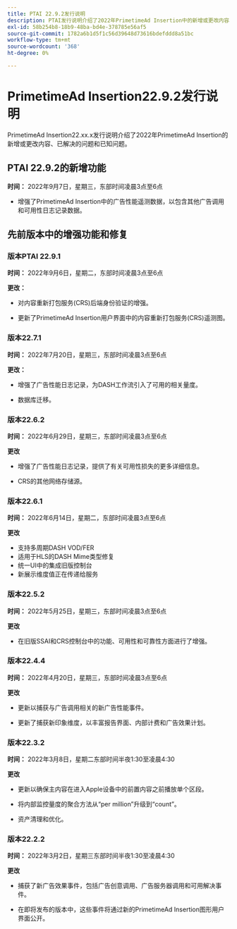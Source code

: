 ```yaml
---
title: PTAI 22.9.2发行说明
description: PTAI发行说明介绍了2022年PrimetimeAd Insertion中的新增或更改内容、已解决问题和已知问题。
exl-id: 58b254b8-18b9-48ba-bd4e-378785e56af5
source-git-commit: 1782a6b1d5f1c56d39648d73616bdefddd8a51bc
workflow-type: tm+mt
source-wordcount: '368'
ht-degree: 0%

---
```


# PrimetimeAd Insertion22.9.2发行说明

PrimetimeAd Insertion22.xx.x发行说明介绍了2022年PrimetimeAd Insertion的新增或更改内容、已解决的问题和已知问题。

## PTAI 22.9.2的新增功能

**时间：** 2022年9月7日，星期三，东部时间凌晨3点至6点

* 增强了PrimetimeAd Insertion中的广告性能遥测数据，以包含其他广告调用和可用性日志记录数据。

## 先前版本中的增强功能和修复

### 版本PTAI 22.9.1

**时间：** 2022年9月6日，星期二，东部时间凌晨3点至6点

**更改：**

* 对内容重新打包服务(CRS)后端身份验证的增强。

* 更新了PrimetimeAd Insertion用户界面中的内容重新打包服务(CRS)遥测图。

### 版本22.7.1

**时间：** 2022年7月20日，星期三，东部时间凌晨3点至6点

**更改：**

* 增强了广告性能日志记录，为DASH工作流引入了可用的相关量度。

* 数据库迁移。

### 版本22.6.2

**时间：** 2022年6月29日，星期三，东部时间凌晨3点至6点

**更改**

* 增强了广告性能日志记录，提供了有关可用性损失的更多详细信息。

* CRS的其他网络存储源。

### 版本22.6.1

**时间：** 2022年6月14日，星期二，东部时间凌晨3点至6点

**更改**

* 支持多周期DASH VOD/FER
* 适用于HLS的DASH Mime类型修复
* 统一UI中的集成旧版控制台
* 新展示维度值正在传递给服务

### 版本22.5.2

**时间：** 2022年5月25日，星期三，东部时间凌晨3点至6点

**更改**

* 在旧版SSAI和CRS控制台中的功能、可用性和可靠性方面进行了增强。

### 版本22.4.4

**时间：** 2022年4月20日，星期三，东部时间凌晨3点至6点

**更改**

* 更新以捕获与广告调用相关的新广告性能事件。

* 更新了捕获新印象维度，以丰富报告界面、内部计费和广告效果计划。

### 版本22.3.2

**时间：** 2022年3月8日，星期二东部时间半夜1:30至凌晨4:30

**更改**

* 更新以确保主内容在进入Apple设备中的前置内容之前播放单个区段。

* 将内部监控量度的聚合方法从“per million”升级到“count”。

* 资产清理和优化。

### 版本22.2.2

**时间：** 2022年3月2日，星期三东部时间半夜1:30至凌晨4:30

**更改**

* 捕获了新广告效果事件，包括广告创意调用、广告服务器调用和可用解决事件。

* 在即将发布的版本中，这些事件将通过新的PrimetimeAd Insertion图形用户界面公开。
